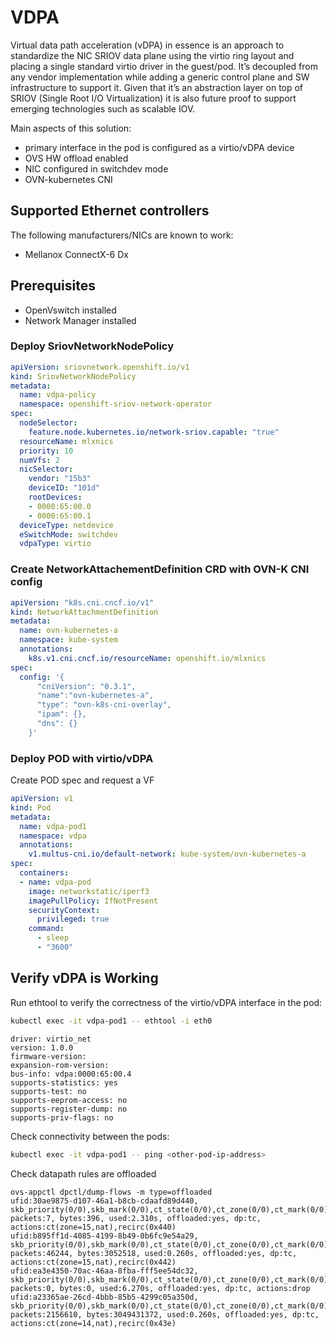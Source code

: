 # VDPA

Virtual data path acceleration (vDPA) in essence is an approach to standardize 
the NIC SRIOV data plane using the virtio ring layout and placing a single standard 
virtio driver in the guest/pod. It’s decoupled from any vendor implementation while 
adding a generic control plane and SW infrastructure to support it. Given that it’s 
an abstraction layer on top of SRIOV (Single Root I/O Virtualization) it is also 
future proof to support emerging technologies such as scalable IOV.

Main aspects of this solution:
- primary interface in the pod is configured as a virtio/vDPA device
- OVS HW offload enabled
- NIC configured in switchdev mode
- OVN-kubernetes CNI

## Supported Ethernet controllers

The following manufacturers/NICs are known to work:

- Mellanox ConnectX-6 Dx

## Prerequisites

- OpenVswitch installed
- Network Manager installed

### Deploy SriovNetworkNodePolicy

```yaml
apiVersion: sriovnetwork.openshift.io/v1
kind: SriovNetworkNodePolicy
metadata:
  name: vdpa-policy
  namespace: openshift-sriov-network-operator
spec:
  nodeSelector:
    feature.node.kubernetes.io/network-sriov.capable: "true"
  resourceName: mlxnics
  priority: 10
  numVfs: 2
  nicSelector:
    vendor: "15b3"
    deviceID: "101d"
    rootDevices:
    - 0000:65:00.0
    - 0000:65:00.1
  deviceType: netdevice
  eSwitchMode: switchdev
  vdpaType: virtio
```

### Create NetworkAttachementDefinition CRD with OVN-K CNI config

```yaml
apiVersion: "k8s.cni.cncf.io/v1"
kind: NetworkAttachmentDefinition
metadata:
  name: ovn-kubernetes-a
  namespace: kube-system
  annotations:
    k8s.v1.cni.cncf.io/resourceName: openshift.io/mlxnics
spec:
  config: '{
      "cniVersion": "0.3.1",
      "name":"ovn-kubernetes-a",
      "type": "ovn-k8s-cni-overlay",
      "ipam": {},
      "dns": {}
    }'
```

### Deploy POD with virtio/vDPA

Create POD spec and request a VF

```yaml
apiVersion: v1
kind: Pod
metadata:
  name: vdpa-pod1
  namespace: vdpa
  annotations:
    v1.multus-cni.io/default-network: kube-system/ovn-kubernetes-a
spec:
  containers:
  - name: vdpa-pod
    image: networkstatic/iperf3
    imagePullPolicy: IfNotPresent
    securityContext:
      privileged: true
    command:
      - sleep
      - "3600"
```

## Verify vDPA is Working

Run ethtool to verify the correctness of the virtio/vDPA interface in the pod:

```bash
kubectl exec -it vdpa-pod1 -- ethtool -i eth0
```

```text
driver: virtio_net
version: 1.0.0
firmware-version: 
expansion-rom-version: 
bus-info: vdpa:0000:65:00.4
supports-statistics: yes
supports-test: no
supports-eeprom-access: no
supports-register-dump: no
supports-priv-flags: no
```

Check connectivity between the pods:

```bash
kubectl exec -it vdpa-pod1 -- ping <other-pod-ip-address>
```

Check datapath rules are offloaded

```text
ovs-appctl dpctl/dump-flows -m type=offloaded
ufid:30ae9875-d107-46a1-b8cb-cdaafd89d440, skb_priority(0/0),skb_mark(0/0),ct_state(0/0),ct_zone(0/0),ct_mark(0/0),ct_label(0/0),recirc_id(0),dp_hash(0/0),in_port(ac63a8e99747603),packet_type(ns=0/0,id=0/0),eth(src=0a:58:c0:a8:00:06,dst=0a:58:c0:a8:00:05),eth_type(0x0800),ipv4(src=192.168.0.6,dst=192.168.0.5,proto=6,tos=0/0,ttl=0/0,frag=no),tcp(src=0/0,dst=57426), packets:7, bytes:396, used:2.310s, offloaded:yes, dp:tc, actions:ct(zone=15,nat),recirc(0x440)
ufid:b895ff1d-4085-4199-8b49-0b6fc9e54a29, skb_priority(0/0),skb_mark(0/0),ct_state(0/0),ct_zone(0/0),ct_mark(0/0),ct_label(0/0),recirc_id(0),dp_hash(0/0),in_port(ac63a8e99747603),packet_type(ns=0/0,id=0/0),eth(src=0a:58:c0:a8:00:06,dst=0a:58:c0:a8:00:05),eth_type(0x0800),ipv4(src=192.168.0.6,dst=192.168.0.5,proto=6,tos=0/0,ttl=0/0,frag=no),tcp(src=0/0,dst=57428), packets:46244, bytes:3052518, used:0.260s, offloaded:yes, dp:tc, actions:ct(zone=15,nat),recirc(0x442)
ufid:ea3e4350-70ac-46aa-8fba-fff5ee54dc32, skb_priority(0/0),skb_mark(0/0),ct_state(0/0),ct_zone(0/0),ct_mark(0/0),ct_label(0/0),recirc_id(0),dp_hash(0/0),in_port(ac63a8e99747603),packet_type(ns=0/0,id=0/0),eth(src=0a:58:c0:a8:00:06,dst=00:00:00:00:00:00/00:00:00:00:00:00),eth_type(0x86dd),ipv6(src=::/::,dst=::/::,label=0/0,proto=0/0,tclass=0/0,hlimit=0/0,frag=no), packets:0, bytes:0, used:6.270s, offloaded:yes, dp:tc, actions:drop
ufid:a23365ae-26cd-4bbb-85b5-4299c05a350d, skb_priority(0/0),skb_mark(0/0),ct_state(0/0),ct_zone(0/0),ct_mark(0/0),ct_label(0/0),recirc_id(0),dp_hash(0/0),in_port(8630f7a90005cdd),packet_type(ns=0/0,id=0/0),eth(src=0a:58:c0:a8:00:05,dst=0a:58:c0:a8:00:06),eth_type(0x0800),ipv4(src=192.168.0.5,dst=192.168.0.6,proto=6,tos=0/0,ttl=0/0,frag=no),tcp(src=0/0,dst=5201), packets:2156610, bytes:3049431372, used:0.260s, offloaded:yes, dp:tc, actions:ct(zone=14,nat),recirc(0x43e)
```

